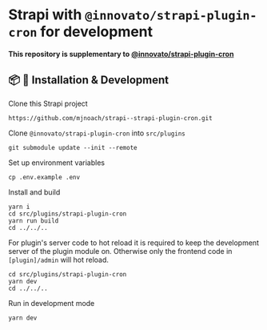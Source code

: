 # Strapi with `@innovato/strapi-plugin-cron` for development

**This repository is supplementary to [@innovato/strapi-plugin-cron](https://github.com/innovato/strapi-plugin-cron)**

## 📦 🔧 Installation & Development

Clone this Strapi project

```
https://github.com/mjnoach/strapi--strapi-plugin-cron.git
```

Clone `@innovato/strapi-plugin-cron` into `src/plugins`

```
git submodule update --init --remote
```

Set up environment variables

```
cp .env.example .env
```

Install and build

```
yarn i
cd src/plugins/strapi-plugin-cron
yarn run build
cd ../../..
```

For plugin's server code to hot reload it is required to keep the development server of the plugin module on. Otherwise only the frontend code in `[plugin]/admin` will hot reload.

```
cd src/plugins/strapi-plugin-cron
yarn dev
cd ../../..
```

Run in development mode

```
yarn dev
```

